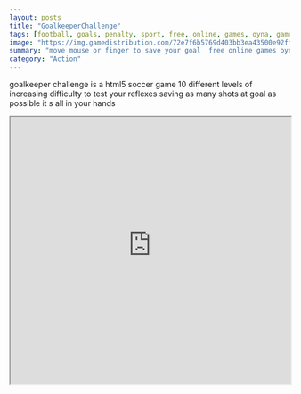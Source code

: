 ```yaml
---
layout: posts
title: "GoalkeeperChallenge"
tags: [football, goals, penalty, sport, free, online, games, oyna, game, free, games, play, play, games]
image: "https://img.gamedistribution.com/72e7f6b5769d403bb3ea43500e92fffd.jpg"
summary: "move mouse or finger to save your goal  free online games oyna game free games play play games"
category: "Action"
---
```


goalkeeper challenge is a html5 soccer game 10 different levels of increasing difficulty to test your reflexes saving as many shots at goal as possible it s all in your hands

<iframe width="100%" height="480px;" src="https://html5.gamedistribution.com/72e7f6b5769d403bb3ea43500e92fffd/"></iframe>